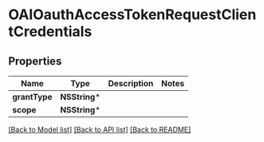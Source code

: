 # OAIOauthAccessTokenRequestClientCredentials

## Properties
Name | Type | Description | Notes
------------ | ------------- | ------------- | -------------
**grantType** | **NSString*** |  | 
**scope** | **NSString*** |  | 

[[Back to Model list]](../README.md#documentation-for-models) [[Back to API list]](../README.md#documentation-for-api-endpoints) [[Back to README]](../README.md)


